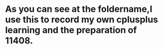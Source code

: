 # As you can see at the foldername,I use this to record my own cplusplus learning and the preparation of 11408.
